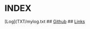 # INDEX
[Log](TXT/mylog.txt ## [Github](https://github.com/HanifRifky/os232/) ## [Links](https://github.com/HanifRifky/os232/blob/main/links.md)
